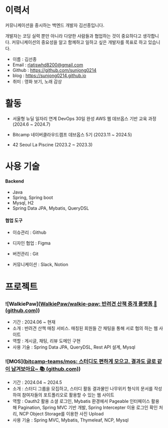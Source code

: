 # 이력서

커뮤니케이션을 중시하는 백엔드 개발자 김선종입니다.

개발자는 코딩 실력 뿐만 아니라 다양한 사람들과 협업하는 것이 중요하다고 생각합니다. 커뮤니케이션의 중요성을 알고 함께하고 일하고 싶은 개발자를 목표로 하고 있습니다.

- 이름 : 김선종
- Email : rlatjswhd8200@gmail.com
- Github : https://github.com/sunjong0214
- blog : https://sunjong0214.github.io
- 취미 : 영화 보기, 노래 감상



# 활동

- 서울형 뉴딜 일자리 연계 DevOps 30일 완성 AWS 웹 데브옵스 기반 교육 과정 (2024.6 ~ 2024.7)
- Bitcamp 네이버클라우드캠프 데브옵스 5기 (2023.11 ~ 2024.5) 

- 42 Seoul La Piscine (2023.2 ~ 2023.3)



# 사용 기술

#### Backend

- Java
- Spring, Spring boot
- Mysql, H2 
- Spring Data JPA, Mybatis, QueryDSL



#### 협업 도구

- 이슈관리 : Github

- 디자인 협업 : Figma

- 버전관리 : Git

- 커뮤니케이션 : Slack, Notion

  

  

# 프로젝트 

### ![WalkiePaw]([WalkiePaw/walkie-paw: 반려견 산책 중개 플랫폼 🐶 (github.com)](https://github.com/WalkiePaw/walkie-paw))

- 기간 : 2024.06 ~ 현재
- 소개 : 반려견 산책 매칭 서비스. 매칭된 회원들 간 채팅을 통해 서로 협의 하는 웹 사이트
- 역할 : 게시글, 채팅, 리뷰 도메인 구현
- 사용 기술 : Spring Data JPA, QueryDSL, Rest API 설계, Mysql

### ![MOS]([bitcamp-teams/mos: 스터디도 편하게 모으고, 결과도 글로 같이 남겨보아요~ 📚 (github.com)](https://github.com/bitcamp-teams/mos))

- 기간 : 2024.04 ~ 2024.5
- 소개 : 스터디 그룹을 모집하고, 스터디 활동 결과물인 나무위키 형식의 문서를 작성하여 참여자들의 포트폴리오로 활용할 수 있는 웹 사이트
- 역할 : Oauth2 활용 소셜 로그인, Mybatis 환경에서 Pageable 인터페이스 활용해 Pagination, Spring MVC 기반 개발, Spring Intercepter 이용 로그인 확인 처리, NCP Object Storage를 이용한 사진 Upload
- 사용 기술 : Spring MVC, Mybatis, Thymeleaf, NCP, Mysql
